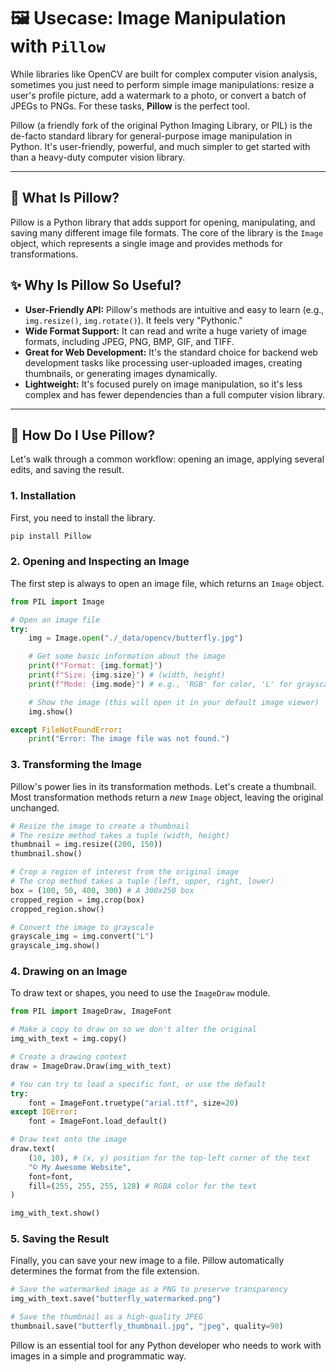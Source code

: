 # 🖼️ Usecase: Image Manipulation with `Pillow`

While libraries like OpenCV are built for complex computer vision analysis, sometimes you just need to perform simple image manipulations: resize a user's profile picture, add a watermark to a photo, or convert a batch of JPEGs to PNGs. For these tasks, **Pillow** is the perfect tool.

Pillow (a friendly fork of the original Python Imaging Library, or PIL) is the de-facto standard library for general-purpose image manipulation in Python. It's user-friendly, powerful, and much simpler to get started with than a heavy-duty computer vision library.

---

## 🤔 What Is Pillow?

Pillow is a Python library that adds support for opening, manipulating, and saving many different image file formats. The core of the library is the `Image` object, which represents a single image and provides methods for transformations.

## ✨ Why Is Pillow So Useful?

*   **User-Friendly API:** Pillow's methods are intuitive and easy to learn (e.g., `img.resize()`, `img.rotate()`). It feels very "Pythonic."
*   **Wide Format Support:** It can read and write a huge variety of image formats, including JPEG, PNG, BMP, GIF, and TIFF.
*   **Great for Web Development:** It's the standard choice for backend web development tasks like processing user-uploaded images, creating thumbnails, or generating images dynamically.
*   **Lightweight:** It's focused purely on image manipulation, so it's less complex and has fewer dependencies than a full computer vision library.

---

## 🚀 How Do I Use Pillow?

Let's walk through a common workflow: opening an image, applying several edits, and saving the result.

### 1. Installation

First, you need to install the library.
```bash
pip install Pillow
```

### 2. Opening and Inspecting an Image

The first step is always to open an image file, which returns an `Image` object.

```python
from PIL import Image

# Open an image file
try:
    img = Image.open("./_data/opencv/butterfly.jpg")

    # Get some basic information about the image
    print(f"Format: {img.format}")
    print(f"Size: {img.size}") # (width, height)
    print(f"Mode: {img.mode}") # e.g., 'RGB' for color, 'L' for grayscale

    # Show the image (this will open it in your default image viewer)
    img.show()

except FileNotFoundError:
    print("Error: The image file was not found.")
```

### 3. Transforming the Image

Pillow's power lies in its transformation methods. Let's create a thumbnail. Most transformation methods return a *new* `Image` object, leaving the original unchanged.

```python
# Resize the image to create a thumbnail
# The resize method takes a tuple (width, height)
thumbnail = img.resize((200, 150))
thumbnail.show()

# Crop a region of interest from the original image
# The crop method takes a tuple (left, upper, right, lower)
box = (100, 50, 400, 300) # A 300x250 box
cropped_region = img.crop(box)
cropped_region.show()

# Convert the image to grayscale
grayscale_img = img.convert("L")
grayscale_img.show()
```

### 4. Drawing on an Image

To draw text or shapes, you need to use the `ImageDraw` module.

```python
from PIL import ImageDraw, ImageFont

# Make a copy to draw on so we don't alter the original
img_with_text = img.copy()

# Create a drawing context
draw = ImageDraw.Draw(img_with_text)

# You can try to load a specific font, or use the default
try:
    font = ImageFont.truetype("arial.ttf", size=20)
except IOError:
    font = ImageFont.load_default()

# Draw text onto the image
draw.text(
    (10, 10), # (x, y) position for the top-left corner of the text
    "© My Awesome Website",
    font=font,
    fill=(255, 255, 255, 128) # RGBA color for the text
)

img_with_text.show()
```

### 5. Saving the Result

Finally, you can save your new image to a file. Pillow automatically determines the format from the file extension.

```python
# Save the watermarked image as a PNG to preserve transparency
img_with_text.save("butterfly_watermarked.png")

# Save the thumbnail as a high-quality JPEG
thumbnail.save("butterfly_thumbnail.jpg", "jpeg", quality=90)
```
Pillow is an essential tool for any Python developer who needs to work with images in a simple and programmatic way.
